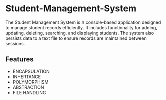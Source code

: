 # Student-Management-System
The Student Management System is a console-based application designed to manage student records efficiently. It includes functionality for adding, updating, deleting, searching, and displaying students. The system also persists data to a text file to ensure records are maintained between sessions.

## Features

- ENCAPSULATION
- INHERTANCE
- POLYMORPHISM
- ABSTRACTION
- FILE HANDLING 
